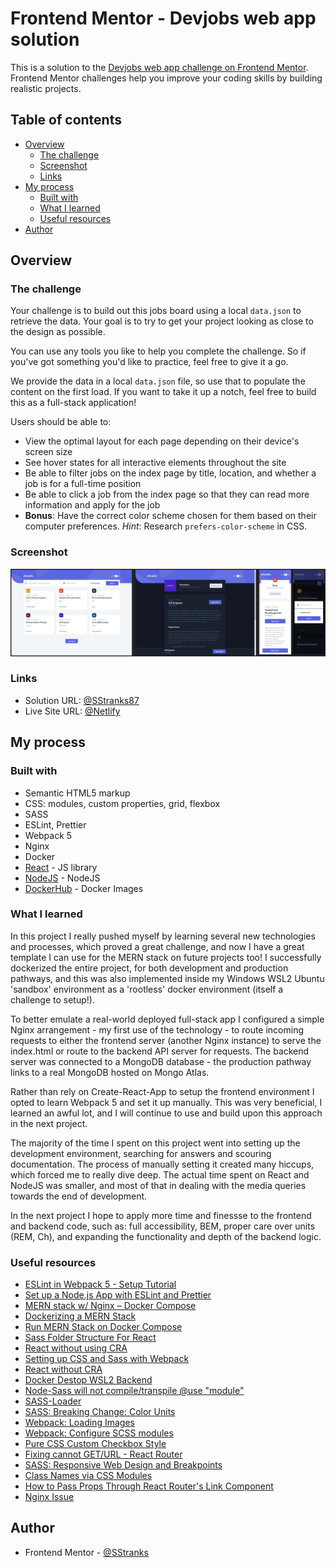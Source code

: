 # Frontend Mentor - Devjobs web app solution

This is a solution to the [Devjobs web app challenge on Frontend Mentor](https://www.frontendmentor.io/challenges/devjobs-web-app-HuvC_LP4l). Frontend Mentor challenges help you improve your coding skills by building realistic projects.

## Table of contents

- [Overview](#overview)
  - [The challenge](#the-challenge)
  - [Screenshot](#screenshot)
  - [Links](#links)
- [My process](#my-process)
  - [Built with](#built-with)
  - [What I learned](#what-i-learned)
  - [Useful resources](#useful-resources)
- [Author](#author)

## Overview

### The challenge

Your challenge is to build out this jobs board using a local `data.json` to retrieve the data. Your goal is to try to get your project looking as close to the design as possible.

You can use any tools you like to help you complete the challenge. So if you've got something you'd like to practice, feel free to give it a go.

We provide the data in a local `data.json` file, so use that to populate the content on the first load. If you want to take it up a notch, feel free to build this as a full-stack application!

Users should be able to:

- View the optimal layout for each page depending on their device's screen size
- See hover states for all interactive elements throughout the site
- Be able to filter jobs on the index page by title, location, and whether a job is for a full-time position
- Be able to click a job from the index page so that they can read more information and apply for the job
- **Bonus**: Have the correct color scheme chosen for them based on their computer preferences. _Hint_: Research `prefers-color-scheme` in CSS.

### Screenshot

![](./screenshot.jpg)

### Links

- Solution URL: [@SStranks87](https://github.com/SStranks/MyFirstRepository/tree/master/FrontEndMentor/32_dev_jobs_webapp)
- Live Site URL: [@Netlify]()

## My process

### Built with

- Semantic HTML5 markup
- CSS: modules, custom properties, grid, flexbox
- SASS
- ESLint, Prettier
- Webpack 5
- Nginx
- Docker
- [React](https://reactjs.org/) - JS library
- [NodeJS](https://nodejs.org/en/) - NodeJS
- [DockerHub](https://hub.docker.com/) - Docker Images

### What I learned

In this project I really pushed myself by learning several new technologies and processes, which proved a great challenge, and now I have a great template I can use for the MERN stack on future projects too! I successfully dockerized the entire project, for both development and production pathways, and this was also implemented inside my Windows WSL2 Ubuntu 'sandbox' environment as a 'rootless' docker environment (itself a challenge to setup!).

To better emulate a real-world deployed full-stack app I configured a simple Nginx arrangement - my first use of the technology - to route incoming requests to either the frontend server (another Nginx instance) to serve the index.html or route to the backend API server for requests. The backend server was connected to a MongoDB database - the production pathway links to a real MongoDB hosted on Mongo Atlas.

Rather than rely on Create-React-App to setup the frontend environment I opted to learn Webpack 5 and set it up manually. This was very beneficial, I learned an awful lot, and I will continue to use and build upon this approach in the next project.

The majority of the time I spent on this project went into setting up the development environment, searching for answers and scouring documentation. The process of manually setting it created many hiccups, which forced me to really dive deep. The actual time spent on React and NodeJS was smaller, and most of that in dealing with the media queries towards the end of development.

In the next project I hope to apply more time and finessse to the frontend and backend code, such as: full accessibility, BEM, proper care over units (REM, Ch), and expanding the functionality and depth of the backend logic.

### Useful resources

- [ESLint in Webpack 5 - Setup Tutorial](https://www.robinwieruch.de/webpack-eslint/)
- [Set up a Node.js App with ESLint and Prettier](https://blog.bitsrc.io/how-to-set-up-node-js-application-with-eslint-and-prettier-b1b7994db69f)
- [MERN stack w/ Nginx – Docker Compose](https://www.bezkoder.com/docker-mern/)
- [Dockerizing a MERN Stack](https://medium.com/mozilla-club-bbsr/dockerizing-a-mern-stack-web-application-ebf78babf136)
- [Run MERN Stack on Docker Compose](https://medium.com/bb-tutorials-and-thoughts/how-to-run-mern-stack-on-docker-compose-fad2050b9e)
- [Sass Folder Structure For React](https://dev.to/gedalyakrycer/ohsnap-sass-folder-structure-for-react-483e)
- [React without using CRA](https://blog.devgenius.io/how-to-create-a-react-app-without-using-create-react-app-c004a62b52fc)
- [Setting up CSS and Sass with Webpack](https://dev.to/deepanjangh/setting-up-css-and-sass-with-webpack-3cg)
- [React without CRA](https://dev.to/underscorecode/creating-your-react-project-from-scratch-without-create-react-app-the-complete-guide-4kbc)
- [Docker Destop WSL2 Backend](https://docs.docker.com/desktop/windows/wsl/)
- [Node-Sass will not compile/transpile @use "module"](https://stackoverflow.com/questions/59953385/node-sass-will-not-compile-transpile-use-module)
- [SASS-Loader](https://webpack.js.org/loaders/sass-loader/)
- [SASS: Breaking Change: Color Units](https://sass-lang.com/documentation/breaking-changes/color-units)
- [Webpack: Loading Images](https://webpack.js.org/guides/asset-management/#loading-images)
- [Webpack: Configure SCSS modules](https://www.developerhandbook.com/webpack/how-to-configure-scss-modules-for-webpack/)
- [Pure CSS Custom Checkbox Style](https://moderncss.dev/pure-css-custom-checkbox-style/)
- [Fixing cannot GET/URL - React Router](https://ui.dev/react-router-cannot-get-url-refresh)
- [SASS: Responsive Web Design and Breakpoints](https://sass-guidelin.es/#responsive-web-design-and-breakpoints)
- [Class Names via CSS Modules](https://stackoverflow.com/questions/69043268/class-names-via-css-modules-are-generated-in-a-strange-way)
- [How to Pass Props Through React Router's Link Component](https://ui.dev/react-router-pass-props-to-link)
- [Nginx Issue](https://stackoverflow.com/questions/64112684/nginx-cant-find-upstream-host-in-multi-container-docker-compose-setup-and-also)

## Author

- Frontend Mentor - [@SStranks](https://www.frontendmentor.io/profile/SStranks)
